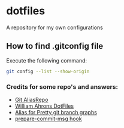# dotfiles
A repository for my own configurations

## How to find .gitconfig file

Execute the following command:
```bash
git config --list --show-origin
```

### Credits for some repo's and answers: 
- [Git AliasRepo](https://github.com/GitAlias/gitalias)
- [William Ahrons DotFiles](https://github.com/willmenn/dotfiles)
- [Alias for Pretty git branch graphs](https://stackoverflow.com/questions/1057564/pretty-git-branch-graphs)
- [prepare-commit-msg hook](https://gist.github.com/jasonmerino/8524985)
